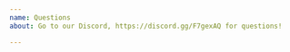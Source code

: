 ```yaml
---
name: Questions
about: Go to our Discord, https://discord.gg/F7gexAQ for questions!

---
```

<!-- Questions should be posted on our Discord, https://discord.gg/F7gexAQ, as posting here will make it harder for us to find other bugs and issues.

DO NOT POST ANYTHING IN THIS FORM AND INSTEAD HIT CANCEL!
-->
